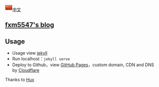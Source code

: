 ![cn](https://raw.githubusercontent.com/gosquared/flags/master/flags/flags/shiny/24/China.png)[中文](/README.zh.md)
## [fxm5547's blog](https://fxm5547.com/)
## Usage
- Usage view [jekyll](https://jekyllrb.com/)
- Run localhost：`jekyll serve`
- Deploy to Github，view [GitHub Pages](https://pages.github.com/)，custom domain, CDN and DNS by [Cloudflare](https://www.cloudflare.com/)

Thanks to [Hux](https://github.com/huxpro/huxpro.github.io/)
